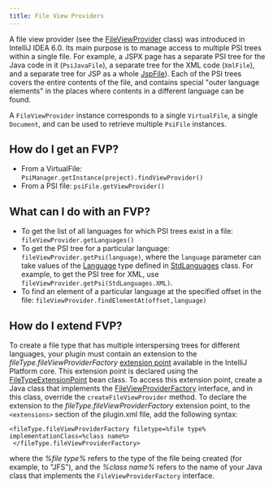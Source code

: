 ```yaml
---
title: File View Providers
---
```


A file view provider (see the [FileViewProvider](https://github.com/JetBrains/intellij-community/blob/master/platform/core-api/src/com/intellij/psi/FileViewProvider.java) class) was introduced in IntelliJ IDEA 6.0. Its main purpose is to manage access to multiple PSI trees within a single file.
For example, a JSPX page has a separate PSI tree for the Java code in it (```PsiJavaFile```), a separate tree for the XML code (```XmlFile```), and a separate tree for JSP as a whole
[JspFile](https://github.com/JetBrains/intellij-community/blob/master/java/jsp-openapi/src/com/intellij/psi/jsp/JspFile.java)).
Each of the PSI trees covers the entire contents of the file, and contains special "outer language elements" in the places where contents in a different language can be found.

A ```FileViewProvider``` instance corresponds to a single ```VirtualFile```, a single ```Document```, and can be used to retrieve multiple ```PsiFile``` instances.

## How do I get an FVP?

*  From a VirtualFile: ```PsiManager.getInstance(project).findViewProvider()```
*  From a PSI file: ```psiFile.getViewProvider()```

## What can I do with an FVP?

*  To get the list of all languages for which PSI trees exist in a file: ```fileViewProvider.getLanguages()```
*  To get the PSI tree for a particular language: ```fileViewProvider.getPsi(language)```, where the ```language``` parameter can take values of the
[Language](https://github.com/JetBrains/intellij-community/blob/master/platform/core-api/src/com/intellij/lang/Language.java)
type defined in
[StdLanguages](https://github.com/JetBrains/intellij-community/blob/master/platform/platform-api/src/com/intellij/lang/StdLanguages.java)
class. For example, to get the PSI tree for XML, use ```fileViewProvider.getPsi(StdLanguages.XML)```.
*  To find an element of a particular language at the specified offset in the file: ```fileViewProvider.findElementAt(offset,language)```

## How do I extend FVP?

To create a file type that has multiple interspersing trees for different languages, your plugin must contain an extension to the _fileType.fileViewProviderFactory_
[extension point](http://www.jetbrains.org/intellij/sdk/docs/basics/plugin_structure/plugin_extensions_and_extension_points.html)
available in the IntelliJ Platform core.
This extension point is declared using the
[FileTypeExtensionPoint](https://github.com/JetBrains/intellij-community/blob/master/platform/core-api/src/com/intellij/openapi/fileTypes/FileTypeExtensionPoint.java)
bean class.
To access this extension point, create a Java class that implements the
[FileViewProviderFactory](https://github.com/JetBrains/intellij-community/blob/master/platform/core-api/src/com/intellij/psi/FileViewProviderFactory.java)
interface, and in this class, override the ```createFileViewProvider``` method.
To declare the extension to the _fileType.fileViewProviderFactory_ extension point, to the `<extensions>` section of the plugin.xml file, add the following syntax:

```
<fileType.fileViewProviderFactory filetype=%file type% implementationClass=%class name%>
 </fileType.fileViewProviderFactory>
```

where the _%file type%_ refers to the type of the file being created (for example, to "JFS"), and the _%class name%_ refers to the name of your Java class that implements the ```FileViewProviderFactory``` interface.
